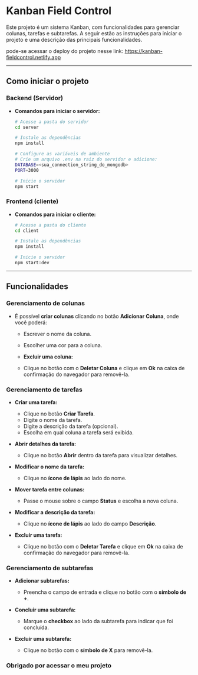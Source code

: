 # Kanban Field Control

Este projeto é um sistema Kanban, com funcionalidades para gerenciar colunas, tarefas e subtarefas. A seguir estão as instruções para iniciar o projeto e uma descrição das principais funcionalidades.

pode-se acessar o deploy do projeto nesse link: 
https://kanban-fieldcontrol.netlify.app

---

## **Como iniciar o projeto**

### **Backend (Servidor)**

+ **Comandos para iniciar o servidor:**
  ```bash
  # Acesse a pasta do servidor
  cd server

  # Instale as dependências
  npm install

  # Configure as variáveis de ambiente
  # Crie um arquivo .env na raiz do servidor e adicione:
  DATABASE=<sua_connection_string_do_mongodb>
  PORT=3000

  # Inicie o servidor
  npm start

### **Frontend (cliente)**

+ **Comandos para iniciar o cliente:**
  ```bash
  # Acesse a pasta do cliente
  cd client

  # Instale as dependências
  npm install

  # Inicie o servidor
  npm start:dev

---

## **Funcionalidades**

### **Gerenciamento de colunas**
+ É possível **criar colunas** clicando no botão **Adicionar Coluna**, onde você poderá:
  + Escrever o nome da coluna.
  + Escolher uma cor para a coluna.

  + **Excluir uma coluna:**
  + Clique no botão com o **Deletar Coluna** e clique em **Ok** na caixa de confirmação do navegador para removê-la.

### **Gerenciamento de tarefas**
+ **Criar uma tarefa:**
  + Clique no botão **Criar Tarefa**.
  + Digite o nome da tarefa.
  + Digite a descrição da tarefa (opcional).
  + Escolha em qual coluna a tarefa será exibida.

+ **Abrir detalhes da tarefa:**
  + Clique no botão **Abrir** dentro da tarefa para visualizar detalhes.

+ **Modificar o nome da tarefa:**
  + Clique no **ícone de lápis** ao lado do nome.

+ **Mover tarefa entre colunas:**
  + Passe o mouse sobre o campo **Status** e escolha a nova coluna.

+ **Modificar a descrição da tarefa:**
  + Clique no **ícone de lápis** ao lado do campo **Descrição**.

+ **Excluir uma tarefa:**
  + Clique no botão com o **Deletar Tarefa** e clique em **Ok** na caixa de confirmação do navegador para removê-la.

### **Gerenciamento de subtarefas**
+ **Adicionar subtarefas:**
  + Preencha o campo de entrada e clique no botão com o **símbolo de +**.

+ **Concluir uma subtarefa:**
  + Marque o **checkbox** ao lado da subtarefa para indicar que foi concluída.

+ **Excluir uma subtarefa:**
  + Clique no botão com o **símbolo de X** para removê-la.

### Obrigado por acessar o meu projeto